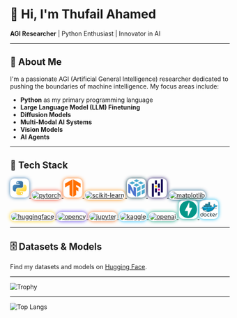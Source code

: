 # 👋 Hi, I'm Thufail Ahamed

**AGI Researcher** | Python Enthusiast | Innovator in AI

---

## 🚀 About Me

I'm a passionate AGI (Artificial General Intelligence) researcher dedicated to pushing the boundaries of machine intelligence. My focus areas include:

- **Python** as my primary programming language
- **Large Language Model (LLM) Finetuning**
- **Diffusion Models**
- **Multi-Modal AI Systems**
- **Vision Models**
- **AI Agents**
  
---

## 🚀 Tech Stack

<p align="left">
  <a href="https://www.python.org" target="_blank" rel="noreferrer">
    <img src="https://raw.githubusercontent.com/devicons/devicon/master/icons/python/python-original.svg"
      alt="python" width="40" height="40"
      style="border-radius: 10px; box-shadow: 0 0 8px #3776AB; padding: 2px; transition: transform 0.2s;" />
  </a>

  <a href="https://pytorch.org/" target="_blank" rel="noreferrer">
    <img src="https://pytorch.org/assets/images/pytorch-logo.png"
      alt="pytorch" width="40" height="40"
      style="border-radius: 10px; box-shadow: 0 0 8px #EE4C2C; padding: 2px;" />
  </a>

  <a href="https://www.tensorflow.org/" target="_blank" rel="noreferrer">
    <img src="https://raw.githubusercontent.com/devicons/devicon/master/icons/tensorflow/tensorflow-original.svg"
      alt="tensorflow" width="40" height="40"
      style="border-radius: 10px; box-shadow: 0 0 8px #FF6F00; padding: 2px;" />
  </a>

  <a href="https://scikit-learn.org/" target="_blank" rel="noreferrer">
    <img src="https://upload.wikimedia.org/wikipedia/commons/0/05/Scikit_learn_logo_small.svg"
      alt="scikit-learn" width="40" height="40"
      style="border-radius: 10px; box-shadow: 0 0 8px #F7931E; padding: 2px;" />
  </a>
  
  <a href="https://numpy.org/" target="_blank" rel="noreferrer">
    <img src="https://raw.githubusercontent.com/devicons/devicon/master/icons/numpy/numpy-original.svg"
      alt="numpy" width="40" height="40"
      style="border-radius: 10px; box-shadow: 0 0 8px #013243; padding: 2px;" />
  </a>

  <a href="https://pandas.pydata.org/" target="_blank" rel="noreferrer">
    <img src="https://raw.githubusercontent.com/devicons/devicon/master/icons/pandas/pandas-original.svg"
      alt="pandas" width="40" height="40"
      style="border-radius: 10px; box-shadow: 0 0 8px #150458; padding: 2px;" />
  </a>

  <a href="https://matplotlib.org/" target="_blank" rel="noreferrer">
    <img src="https://upload.wikimedia.org/wikipedia/commons/8/84/Matplotlib_icon.svg"
      alt="matplotlib" width="40" height="40"
      style="border-radius: 10px; box-shadow: 0 0 8px #11557C; padding: 2px;" />
  </a>

  <a href="https://huggingface.co/" target="_blank" rel="noreferrer">
    <img src="https://huggingface.co/front/assets/huggingface_logo-noborder.svg"
      alt="huggingface" width="40" height="40"
      style="border-radius: 10px; box-shadow: 0 0 8px #FFD21F; padding: 2px;" />
  </a>

  <a href="https://www.opencv.org/" target="_blank" rel="noreferrer">
    <img src="https://upload.wikimedia.org/wikipedia/commons/3/32/OpenCV_Logo_with_text_svg_version.svg"
      alt="opencv" width="40" height="40"
      style="border-radius: 10px; box-shadow: 0 0 8px #5C3EE8; padding: 2px;" />
  </a>

  <a href="https://jupyter.org/" target="_blank" rel="noreferrer">
    <img src="https://upload.wikimedia.org/wikipedia/commons/3/38/Jupyter_logo.svg"
      alt="jupyter" width="40" height="40"
      style="border-radius: 10px; box-shadow: 0 0 8px #F37626; padding: 2px;" />
  </a>

  <a href="https://www.kaggle.com/" target="_blank" rel="noreferrer">
    <img src="https://www.vectorlogo.zone/logos/kaggle/kaggle-icon.svg"
      alt="kaggle" width="40" height="40"
      style="border-radius: 10px; box-shadow: 0 0 8px #20BEFF; padding: 2px;" />
  </a>

  <a href="https://openai.com/" target="_blank" rel="noreferrer">
    <img src="https://avatars.githubusercontent.com/u/14957082?s=200&v=4"
      alt="openai" width="40" height="40"
      style="border-radius: 10px; box-shadow: 0 0 8px #10A37F; padding: 2px;" />
  </a>

  <a href="https://fastapi.tiangolo.com/" target="_blank" rel="noreferrer">
    <img src="https://raw.githubusercontent.com/devicons/devicon/master/icons/fastapi/fastapi-original.svg"
      alt="fastapi" width="40" height="40"
      style="border-radius: 10px; box-shadow: 0 0 8px #009688; padding: 2px;" />
  </a>

  <a href="https://www.docker.com/" target="_blank" rel="noreferrer">
    <img src="https://raw.githubusercontent.com/devicons/devicon/master/icons/docker/docker-original-wordmark.svg"
      alt="docker" width="40" height="40"
      style="border-radius: 10px; box-shadow: 0 0 8px #0db7ed; padding: 2px;" />
  </a>
</p>

---

## 🗄️ Datasets & Models

Find my datasets and models on [Hugging Face](https://huggingface.co/Thufail).

---

![Trophy](https://github-profile-trophy.vercel.app/?username=Thufailahamed&theme=dracula&no-bg=true&row=1)

---

![Top Langs](https://github-readme-stats.vercel.app/api/top-langs/?username=Thufailahamed&layout=compact&theme=radical)

